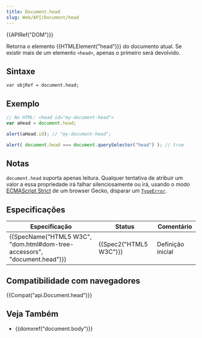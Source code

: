 ```yaml
---
title: Document.head
slug: Web/API/Document/head
---
```


{{APIRef("DOM")}}

Retorna o elemento {{HTMLElement("head")}} do documento atual. Se existir mais de um elemento `<head>`, apenas o primeiro será devolvido.

## Sintaxe

```
var objRef = document.head;
```

## Exemplo

```js
// No HTML: <head id="my-document-head">
var aHead = document.head;

alert(aHead.id); // "my-document-head";

alert( document.head === document.querySelector("head") ); // true
```

## Notas

`document.head` suporta apenas leitura. Qualquer tentativa de atribuir um valor a essa propriedade irá falhar silenciosamente ou irá, usando o modo [ECMAScript Strict](/pt-BR/docs/Web/JavaScript/Reference/Functions_and_function_scope/Strict_mode) de um browser Gecko, disparar um [`TypeError`](/pt-BR/docs/Web/JavaScript/Reference/Global_Objects/TypeError).

## Especificações

| Especificação                                                                                    | Status                       | Comentário        |
| ------------------------------------------------------------------------------------------------ | ---------------------------- | ----------------- |
| {{SpecName("HTML5 W3C", "dom.html#dom-tree-accessors", "document.head")}} | {{Spec2("HTML5 W3C")}} | Definição inicial |

## Compatibilidade com navegadores

{{Compat("api.Document.head")}}

## Veja Também

- {{domxref("document.body")}}
